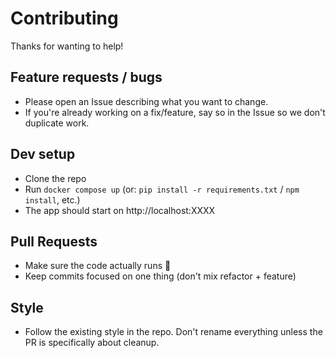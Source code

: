 # Contributing

Thanks for wanting to help!

## Feature requests / bugs
- Please open an Issue describing what you want to change.
- If you're already working on a fix/feature, say so in the Issue so we don't duplicate work.

## Dev setup
- Clone the repo
- Run `docker compose up` (or: `pip install -r requirements.txt` / `npm install`, etc.)
- The app should start on http://localhost:XXXX

## Pull Requests
- Make sure the code actually runs 🙂
- Keep commits focused on one thing (don't mix refactor + feature)

## Style
- Follow the existing style in the repo. Don't rename everything unless the PR is specifically about cleanup.
